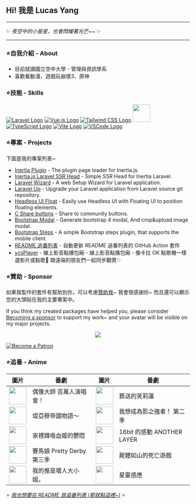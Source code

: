 ## Hi! 我是 Lucas Yang

---

✨ *夜空中的小星星，也會閃耀著光芒~~* ✨

---

### ⭐自我介紹 - About

* 目前就讀國立空中大學 - 管理與資訊學系
* 喜歡看動漫，遊戲玩崩壞3、原神

### ⭐技能 - Skills

[![Laravel Logo](https://skillicons.dev/icons?i=laravel&theme=light)](https://laravel.com/)
[![Vue.js Logo](https://skillicons.dev/icons?i=vue&theme=light)](https://vuejs.org/)
[![Tailwind CSS Logo](https://skillicons.dev/icons?i=tailwind&theme=light)](https://tailwindcss.com/)
<a href="https://inertiajs.com/"><img src="https://star-note-lucas.vercel.app/images/inertiajs-logo-rounded.svg" width="48" height="48"></a>
[![TypeScript Logo](https://skillicons.dev/icons?i=ts)](https://www.typescriptlang.org/)
[![Vite Logo](https://skillicons.dev/icons?i=vite&theme=light)](https://vitejs.dev/)
[![VSCode Logo](https://skillicons.dev/icons?i=vscode&theme=light)](https://code.visualstudio.com/)

### ⭐專案 - Projects

下面是我的專案列表~

* [Inertia Plugin](https://github.com/ycs77/inertia-plugin) - The plugin page loader for Inertia.js.
* [Inertia.js Laravel SSR Head](https://github.com/ycs77/inertia-laravel-ssr-head) - Simple SSR Head for Inertia Laravel.
* [Laravel Wizard](https://github.com/ycs77/laravel-wizard) - A web Setup Wizard for Laravel application.
* [Laravel Up](https://laravel-up.vercel.app/) - Upgrade your Laravel application from Laravel source git repository.
* [Headless UI Float](https://github.com/ycs77/headlessui-float) - Easily use Headless UI with Floating UI to position floating elements.
* [C Share buttons](https://github.com/ycs77/jquery-plugin-c-share) - Share to community buttons.
* [Bootstrap Modal](https://github.com/ycs77/jquery-plugin-bsModal) - Generate bootstrap 4 modal, And crop&upload image modal.
* [Bootstrap Steps](https://github.com/ycs77/bootstrap-steps) - A simple Bootstrap steps plugin, that supports the mobile client.
* [README 追番列表](https://github.com/ycs77/readme-anime-list) - 自動更新 README 追番列表的 GitHub Action 套件
* [ycsPlayer](https://github.com/ycs77/ycsplayer) - 線上影音點播包廂 - 線上影音點播包廂 - 像卡拉 OK 點歌機一樣選影片或點歌🎵 跟遠端的朋友們一起同步觀賞✨

### ⭐贊助 - Sponsor

如果我製作的套件有幫助到你，可以考慮[贊助我](https://www.patreon.com/ycs77)~ 我會很感謝你~ 而且還可以顯示您的大頭貼在我的主要專案中。

If you think my created packages have helped you, please consider [Becoming a sponsor](https://www.patreon.com/ycs77) to support my work~ and your avatar will be visible on my major projects.

<p align="center">
  <a href="https://www.patreon.com/ycs77">
    <img src="https://cdn.jsdelivr.net/gh/ycs77/static/sponsors.svg"/>
  </a>
</p>

<a href="https://www.patreon.com/ycs77">
  <img src="https://c5.patreon.com/external/logo/become_a_patron_button.png" alt="Become a Patron" />
</a>

<br />

### ⭐追番 - Anime

| 圖片 | 番劇 | 圖片 | 番劇 |
| --- | --- | --- | --- |
| [<img src="https://lain.bgm.tv/r/100/pic/cover/l/bf/a0/309807_lZxkM.jpg" width="48">](https://lain.bgm.tv/pic/cover/l/bf/a0/309807_lZxkM.jpg) | 偶像大師 百萬人演唱會！ | [<img src="https://lain.bgm.tv/r/100/pic/cover/l/13/c5/400602_ZI8Y9.jpg" width="48">](https://lain.bgm.tv/pic/cover/l/13/c5/400602_ZI8Y9.jpg) | 葬送的芙莉蓮 |
| [<img src="https://lain.bgm.tv/r/100/pic/cover/l/6a/7c/400114_qXsEN.jpg" width="48">](https://lain.bgm.tv/pic/cover/l/6a/7c/400114_qXsEN.jpg) | 堤亞穆帝國物語～ | [<img src="https://lain.bgm.tv/r/100/pic/cover/l/86/5a/419846_8z02Z.jpg" width="48">](https://lain.bgm.tv/pic/cover/l/86/5a/419846_8z02Z.jpg) | 我想成為影之強者！ 第二季 |
| [<img src="https://lain.bgm.tv/r/100/pic/cover/l/15/35/414214_Q2LdO.jpg" width="48">](https://lain.bgm.tv/pic/cover/l/15/35/414214_Q2LdO.jpg) | 家裡蹲吸血姬的鬱悶 | [<img src="https://lain.bgm.tv/r/100/pic/cover/l/a7/73/413741_dVC7f.jpg" width="48">](https://lain.bgm.tv/pic/cover/l/a7/73/413741_dVC7f.jpg) | 16bit 的感動 ANOTHER LAYER |
| [<img src="https://lain.bgm.tv/r/100/pic/cover/l/c1/30/407332_0I58c.jpg" width="48">](https://lain.bgm.tv/pic/cover/l/c1/30/407332_0I58c.jpg) | 賽馬娘 Pretty Derby 第三季 | [<img src="https://lain.bgm.tv/r/100/pic/cover/l/5a/d5/424892_qRoDK.jpg" width="48">](https://lain.bgm.tv/pic/cover/l/5a/d5/424892_qRoDK.jpg) | 屍體如山的死亡遊戲 |
| [<img src="https://lain.bgm.tv/r/100/pic/cover/l/45/f2/410928_GOG1t.jpg" width="48">](https://lain.bgm.tv/pic/cover/l/45/f2/410928_GOG1t.jpg) | 我的推是壞人大小姐。 | [<img src="https://lain.bgm.tv/r/100/pic/cover/l/e7/be/404115_Q3yq1.jpg" width="48">](https://lain.bgm.tv/pic/cover/l/e7/be/404115_Q3yq1.jpg) | 星靈感應 |

⭐ *[我也想要在 README 放追番列表 (那就點這裡~)](https://github.com/ycs77/readme-anime-list)* ⭐
